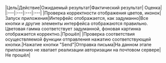 |Цель|Действие|Ожидаемый результат|Фактический результат| Оценка|
|:---|:---|:---|:---|
|Проверка корректности отображения цветов, иконок|Запуск приложения|Интерфейс отображается, как задуманно|Все кнопки и другие элементы интерфейса отображаются правильно. Цветовая гамма соответствует задуманной, фоновая картинка отображается корректно.|Прошёл|
|Проверка соответствия осуществляемой функции отправления нажатию соответствующей кнопки.|Нажатие кнопки "Send"|Отправка письма|На данном этапе приложению не хватает реализации авторизации на почтовом сервере|Не прошёл|
